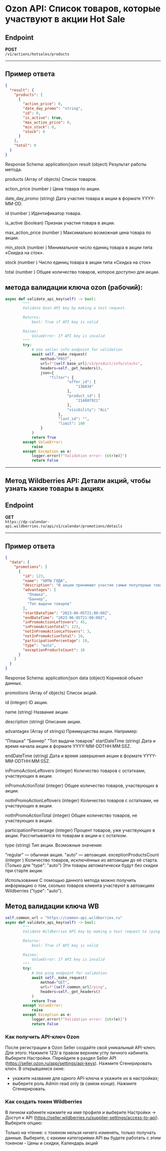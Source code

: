 # Ozon API: Список товаров, которые участвуют в акции Hot Sale

## Endpoint
**POST**  
`/v1/actions/hotsales/products`

---

## Пример ответа
```json
{
  "result": {
    "products": [
      {
        "action_price": 0,
        "date_day_promo": "string",
        "id": 0,
        "is_active": true,
        "max_action_price": 0,
        "min_stock": 0,
        "stock": 0
      }
    ],
    "total": 0
  }
}
```
Response Schema: application/json
result (object)
Результат работы метода.

products (Array of objects)
Список товаров.

action_price (number <double>)
Цена товара по акции.

date_day_promo (string)
Дата участия товара в акции в формате YYYY-MM-DD.

id (number <double>)
Идентификатор товара.

is_active (boolean)
Признак участия товара в акции.

max_action_price (number <double>)
Максимально возможная цена товара по акции.

min_stock (number <double>)
Минимальное число единиц товара в акции типа «Скидка на сток».

stock (number <double>)
Число единиц товара в акции типа «Скидка на сток»

total (number <double>)
Общее количество товаров, которое доступно для акции.

## метода валидации ключа ozon (рабочий):
```python
async def validate_api_key(self) -> bool:
        """
        Validate Ozon API key by making a test request.
        
        Returns:
            bool: True if API key is valid
            
        Raises:
            ValueError: If API key is invalid
        """
        try:
            # Use seller info endpoint for validation
            await self._make_request(
                method="POST",
                url=f"{self.base_url}/v3/product/info/stocks",
                headers=self._get_headers(),
                json={
                    "filter": {
                            "offer_id": [
                                "136834"
                            ],
                            "product_id": [
                                "214887921"
                            ],
                            "visibility": "ALL"
                        },
                        "last_id": "",
                        "limit": 100
                }
            )
            return True
        except ValueError:
            raise
        except Exception as e:
            logger.error(f"Validation error: {str(e)}")
            return False
```

*******

## Метод Wildberries API: Детали акций, чтобы узнать какие товары в акциях

## Endpoint
**GET**  
`https://dp-calendar-api.wildberries.ru/api/v1/calendar/promotions/details`

---

## Пример ответа
```json
{
  "data": {
    "promotions": [
      {
        "id": 123,
        "name": "ХИТЫ ГОДА",
        "description": "В акции принимают участие самые популярные товары 2023 года. Карточки товаров будут выделены плашкой «ХИТ ГОДА», чтобы покупатели замечали эти товары среди других. Также они будут размещены под баннерами на главной странице и примут участие в PUSH-уведомлениях. С ценами для вступления в акцию вы можете ознакомиться ниже.",
        "advantages": [
          "Плашка",
          "Баннер",
          "Топ выдачи товаров"
        ],
        "startDateTime": "2023-06-05T21:00:00Z",
        "endDateTime": "2023-06-05T21:00:00Z",
        "inPromoActionLeftovers": 45,
        "inPromoActionTotal": 123,
        "notInPromoActionLeftovers": 3,
        "notInPromoActionTotal": 10,
        "participationPercentage": 10,
        "type": "auto",
        "exceptionProductsCount": 10
      }
    ]
  }
}
```
Response Schema: application/json
data (object)
Корневой объект данных.

promotions (Array of objects)
Список акций.

id (integer)
ID акции.

name (string)
Название акции.

description (string)
Описание акции.

advantages (Array of strings)
Преимущества акции. Например:

"Плашка"
"Баннер"
"Топ выдачи товаров"
startDateTime (string)
Дата и время начала акции в формате YYYY-MM-DDTHH:MM:SSZ.

endDateTime (string)
Дата и время завершения акции в формате YYYY-MM-DDTHH:MM:SSZ.

inPromoActionLeftovers (integer)
Количество товаров с остатками, участвующих в акции.

inPromoActionTotal (integer)
Общее количество товаров, участвующих в акции.

notInPromoActionLeftovers (integer)
Количество товаров с остатками, не участвующих в акции.

notInPromoActionTotal (integer)
Общее количество товаров, не участвующих в акции.

participationPercentage (integer)
Процент товаров, уже участвующих в акции. Рассчитывается по товарам в акции и с остатком.

type (string)
Тип акции. Возможные значения:

"regular" — обычная акция.
"auto" — автоакция.
exceptionProductsCount (integer <uint>)
Количество товаров, исключённых из автоакции до её старта. (Только для "type": "auto")
Эти товары автоматически будут без скидки при старте акции.

Использование
С помощью данного метода можно получить информацию о том, сколько товаров клиента участвуют в автоакциях Wildberries ("type": "auto").

## Метод валидации ключа WB
```python
self.common_url = "https://common-api.wildberries.ru"
async def validate_api_key(self) -> bool:
        """
        Validate Wildberries API key by making a test request to /ping endpoint.
        
        Returns:
            bool: True if API key is valid
            
        Raises:
            ValueError: If API key is invalid
        """
        try:
            # Use ping endpoint for validation
            await self._make_request(
                method="GET",
                url=f"{self.common_url}/ping",
                headers=self._get_headers()
            )
            return True
        except ValueError:
            raise
        except Exception as e:
            logger.error(f"Validation error: {str(e)}")
            return False
```



### Как получить API-ключ Ozon
После регистрации в Ozon Seller создайте свой уникальный API-ключ. Для этого:
Нажмите 123/ в правом верхнем углу личного кабинета. Выберите Настройки.
Перейдите в раздел Seller API (https://seller.ozon.ru/app/settings/api-keys).
Нажмите Сгенерировать ключ.
В открывшемся окне:
- укажите название для одного  API-ключа и укажите их в настройках;
- выберите роль Admin read only (в самом конце).
Нажмите Сгенерировать.


### Как создать токен Wildberries
В личном кабинете нажмите на имя профиля и выберите Настройки → Доступ к API (https://seller.wildberries.ru/supplier-settings/access-to-api).
Выберите опцию:

Только на чтение: с токеном нельзя ничего изменять, только получать данные. 
Выберите, с какими категориями API вы будете работать с этим токеном - Цены и скидки,
Календарь акций
